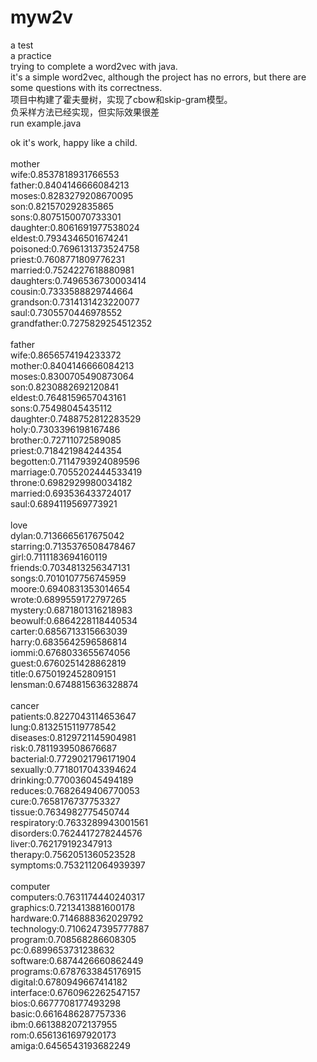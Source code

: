 # myw2v
a test<br>
a practice<br>
trying to complete a word2vec with java.<br>
it's a simple word2vec, although the project has no errors, but there are some questions with its correctness.<br>
项目中构建了霍夫曼树，实现了cbow和skip-gram模型。<br>
负采样方法已经实现，但实际效果很差<br>
run example.java<br>

ok it's work, happy like a child.<br>
<br>
mother<br>
wife:0.8537818931766553<br>
father:0.8404146666084213<br>
moses:0.8283279208670095<br>
son:0.821570292835865<br>
sons:0.8075150070733301<br>
daughter:0.8061691977538024<br>
eldest:0.7934346501674241<br>
poisoned:0.7696131373524758<br>
priest:0.7608771809776231<br>
married:0.7524227618880981<br>
daughters:0.7496536730003414<br>
cousin:0.7333588829744664<br>
grandson:0.7314131423220077<br>
saul:0.7305570446978552<br>
grandfather:0.7275829254512352<br>
<br>
father<br>
wife:0.8656574194233372<br>
mother:0.8404146666084213<br>
moses:0.8300705490873064<br>
son:0.8230882692120841<br>
eldest:0.7648159657043161<br>
sons:0.75498045435112<br>
daughter:0.7488752812283529<br>
holy:0.7303396198167486<br>
brother:0.72711072589085<br>
priest:0.718421984244354<br>
begotten:0.7114793924089596<br>
marriage:0.7055202444533419<br>
throne:0.6982929980034182<br>
married:0.693536433724017<br>
saul:0.6894119569773921<br>
<br>
love<br>
dylan:0.7136665617675042<br>
starring:0.7135376508478467<br>
girl:0.7111183694160119<br>
friends:0.7034813256347131<br>
songs:0.7010107756745959<br>
moore:0.6940831353014654<br>
wrote:0.6899559172797265<br>
mystery:0.6871801316218983<br>
beowulf:0.6864228118440534<br>
carter:0.6856713315663039<br>
harry:0.6835642596586814<br>
iommi:0.6768033655674056<br>
guest:0.6760251428862819<br>
title:0.6750192452809151<br>
lensman:0.6748815636328874<br>
<br>
cancer<br>
patients:0.8227043114653647<br>
lung:0.8132515119778542<br>
diseases:0.8129721145904981<br>
risk:0.7811939508676687<br>
bacterial:0.7729021796171904<br>
sexually:0.7718017043394624<br>
drinking:0.770036045494189<br>
reduces:0.7682649406770053<br>
cure:0.7658176737753327<br>
tissue:0.7634982775450744<br>
respiratory:0.7633289943001561<br>
disorders:0.7624417278244576<br>
liver:0.762179192347913<br>
therapy:0.7562051360523528<br>
symptoms:0.7532112064939397<br>
<br>
computer<br>
computers:0.7631174440240317<br>
graphics:0.7213413881600178<br>
hardware:0.7146888362029792<br>
technology:0.7106247395777887<br>
program:0.708568286608305<br>
pc:0.6899653731238632<br>
software:0.6874426660862449<br>
programs:0.6787633845176915<br>
digital:0.6780949667414182<br>
interface:0.6760962262547157<br>
bios:0.6677708177493298<br>
basic:0.6616486287757336<br>
ibm:0.6613882072137955<br>
rom:0.6561361697920173<br>
amiga:0.6456543193682249<br>
